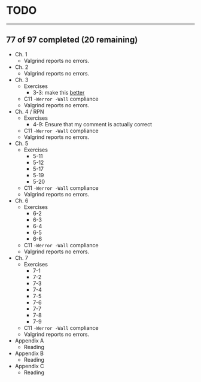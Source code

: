 # TODO
---
 ## 77 of 97 completed (20 remaining)

- Ch. 1
  - Valgrind reports no errors.
- Ch. 2
  - Valgrind reports no errors.
- Ch. 3
  - Exercises
    - 3-3: make this [better](https://gist.github.com/robot-dreams/34d10248bc474f5a4312fa72e325656a)
  - C11 `-Werror -Wall` compliance
  - Valgrind reports no errors.
- Ch. 4 / RPN
  - Exercises
    - 4-9: Ensure that my comment is actually correct
  - C11 `-Werror -Wall` compliance
  - Valgrind reports no errors.
- Ch. 5
  - Exercises
    - 5-11
    - 5-12
    - 5-17
    - 5-19
    - 5-20
  - C11 `-Werror -Wall` compliance
  - Valgrind reports no errors.
- Ch. 6
  - Exercises
    - 6-2
    - 6-3
    - 6-4
    - 6-5
    - 6-6
  - C11 `-Werror -Wall` compliance
  - Valgrind reports no errors.
- Ch. 7
  - Exercises
    - 7-1
    - 7-2
    - 7-3
    - 7-4
    - 7-5
    - 7-6
    - 7-7
    - 7-8
    - 7-9
  - C11 `-Werror -Wall` compliance
  - Valgrind reports no errors.
- Appendix A
  - Reading
- Appendix B
  - Reading
- Appendix C
  - Reading
